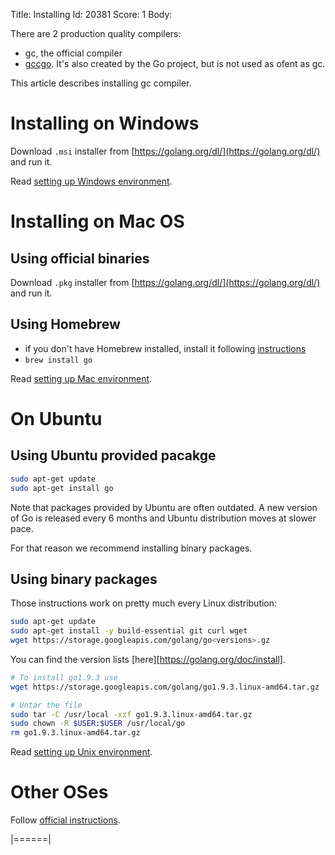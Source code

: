 Title: Installing
Id: 20381
Score: 1
Body:

There are 2 production quality compilers:
* gc, the official compiler
* [gccgo](https://golang.org/doc/install/gccgo). It's also created by the Go project, but is not used as ofent as gc.

This article describes installing gc compiler.

# Installing on Windows

Download `.msi` installer from [https://golang.org/dl/](https://golang.org/dl/) and run it.

Read [setting up Windows environment](a-rd600086).

# Installing on Mac OS

## Using official binaries

Download `.pkg` installer from [https://golang.org/dl/](https://golang.org/dl/) and run it.

## Using Homebrew

* if you don't have Homebrew installed, install it following [instructions](https://brew.sh/)
* `brew install go`

Read [setting up Mac environment](a-rd600058).

# On Ubuntu

## Using Ubuntu provided pacakge

```bash
sudo apt-get update
sudo apt-get install go
```

Note that packages provided by Ubuntu are often outdated. A new version of Go is released every 6 months and Ubuntu distribution moves at slower pace.

For that reason we recommend installing binary packages.

## Using binary packages

Those instructions work on pretty much every Linux distribution:

```bash
sudo apt-get update
sudo apt-get install -y build-essential git curl wget
wget https://storage.googleapis.com/golang/go<versions>.gz
```

You can find the version lists [here][https://golang.org/doc/install].

```bash
# To install go1.9.3 use
wget https://storage.googleapis.com/golang/go1.9.3.linux-amd64.tar.gz

# Untar the file
sudo tar -C /usr/local -xzf go1.9.3.linux-amd64.tar.gz
sudo chown -R $USER:$USER /usr/local/go
rm go1.9.3.linux-amd64.tar.gz
```

Read [setting up Unix environment](a-rd6000f2).

# Other OSes

Follow [official instructions](https://golang.org/doc/install).

|======|
